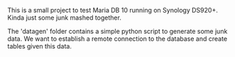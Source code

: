 This is a small project to test Maria DB 10 running on Synology DS920+. Kinda just some junk mashed together.

The 'datagen' folder contains a simple python script to generate some junk data. We want to establish a remote connection to the database and create tables given this data.